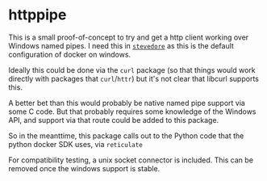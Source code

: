 # httppipe

This is a small proof-of-concept to try and get a http client working over Windows named pipes.  I need this in [`stevedore`](https://github.com/richfitz/stevedore) as this is the default configuration of docker on windows.

Ideally this could be done via the `curl` package (so that things would work directly with packages that `curl`/`httr`) but it's not clear that libcurl supports this.

A better bet than this would probably be native named pipe support via some C code.  But that probably requires some knowledge of the Windows API, and support via that route could be added to this package.

So in the meanttime, this package calls out to the Python code that the python docker SDK uses, via `reticulate`

For compatibility testing, a unix socket connector is included.  This can be removed once the windows support is stable.
